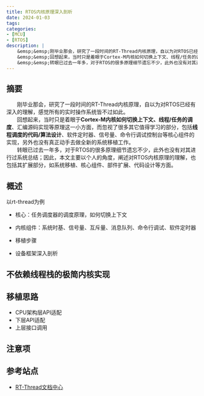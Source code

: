 ```yaml
---
title: RTOS内核原理深入剖析
date: 2024-01-03
tags:
categories:
- [MCU]
- [RTOS]
description: |
    &emsp;&emsp;刚毕业那会，研究了一段时间的RT-Thread内核原理，自以为对RTOS已经有深入的理解，感觉所有的实时操作系统皆不过如此。<br>
    &emsp;&emsp;回想起来，当时只是着眼于Cortex-M内核如何切换上下文、线程/任务的调度、汇编源码实现等原理这一小方面，而忽视了很多其它值得学习的部分，包括线程调度的代码/算法设计、软件定时器、信号量、命令行调试控制台等核心组件的实现，另外也没有真正动手去做全新的系统移植工作。<br>
    &emsp;&emsp;转眼已过去一年多，对于RTOS的很多原理细节遗忘不少，此外也没有对其进行过系统总结；因此，本文主要以个人的角度，阐述对RTOS内核原理的理解，也包括其扩展部分，如系统移植、核心组件、部件扩展、代码设计等方面。
---
```


## 摘要

&emsp;&emsp;刚毕业那会，研究了一段时间的RT-Thread内核原理，自以为对RTOS已经有深入的理解，感觉所有的实时操作系统皆不过如此。<br>
&emsp;&emsp;回想起来，当时只是着眼于**Cortex-M内核如何切换上下文、线程/任务的调度**、汇编源码实现等原理这一小方面，而忽视了很多其它值得学习的部分，包括**线程调度的代码/算法设计**、软件定时器、信号量、命令行调试控制台等核心组件的实现，另外也没有真正动手去做全新的系统移植工作。<br>
&emsp;&emsp;转眼已过去一年多，对于RTOS的很多原理细节遗忘不少，此外也没有对其进行过系统总结；因此，本文主要以个人的角度，阐述对RTOS内核原理的理解，也包括其扩展部分，如系统移植、核心组件、部件扩展、代码设计等方面。


## 概述

以rt-thread为例
- 核心：任务调度器的调度原理，如何切换上下文
- 内核组件：系统时基、信号量、互斥量、消息队列、命令行调试、软件定时器
- 移植步骤

- 设备框架深入剖析

## 不依赖线程栈的极简内核实现


## 移植思路

- CPU架构层API适配
- 下层API适配
- 上层接口调用

## 注意项


## 参考站点

- [RT-Thread文档中心](https://www.rt-thread.org/document/site/#/rt-thread-version/rt-thread-standard/README)



